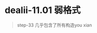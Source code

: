# dealii-11.01 弱格式
> step-33 几乎包含了所有构造you xian
<!--stackedit_data:
eyJoaXN0b3J5IjpbLTc5NzUzMzIyOF19
-->